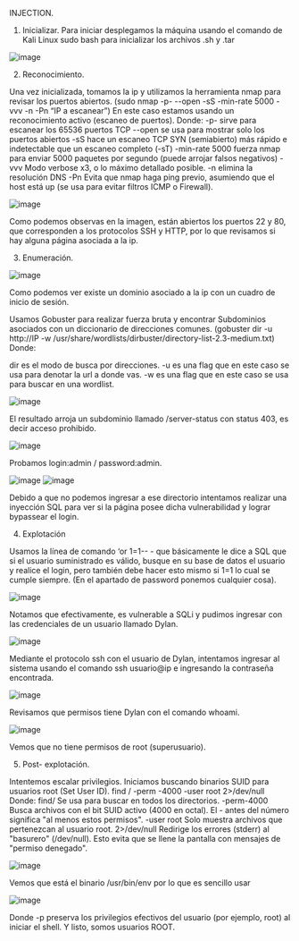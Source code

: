 INJECTION.

1.	Inicializar.
Para iniciar desplegamos la máquina usando el comando de Kali Linux sudo bash para inicializar los archivos .sh y .tar

 ![image](https://github.com/user-attachments/assets/43fe8e18-093e-404e-a97d-a84a27aae8c1)


2.	Reconocimiento.
   
Una vez inicializada, tomamos la ip y utilizamos la herramienta nmap para revisar los puertos abiertos. (sudo nmap -p- --open -sS -min-rate 5000 -vvv -n -Pn “IP a escanear”)
En este caso estamos usando un reconocimiento activo (escaneo de puertos).
Donde:
-p- sirve para escanear los 65536 puertos TCP 
--open se usa para mostrar solo los puertos abiertos
-sS hace un escaneo TCP SYN (semiabierto) más rápido e indetectable que un escaneo completo (-sT)
-min-rate 5000 fuerza nmap para enviar 5000 paquetes por segundo (puede arrojar falsos negativos)
-vvv Modo verbose x3, o lo máximo detallado posible.
-n elimina la resolución DNS
-Pn Evita que nmap haga ping previo, asumiendo que el host está up (se usa para evitar filtros ICMP o Firewall).

![image](https://github.com/user-attachments/assets/7cabfa1f-a053-427b-81c2-54e5eed6773d)

Como podemos observas en la imagen, están abiertos los puertos 22 y 80, que corresponden a los protocolos SSH y HTTP, por lo que revisamos si hay alguna página asociada a la ip.

3.	Enumeración.
   
![image](https://github.com/user-attachments/assets/37fa3719-e9ce-4a82-99a9-b0d3a3884132)
 
Como podemos ver existe un dominio asociado a la ip con un cuadro de inicio de sesión.


Usamos Gobuster para realizar fuerza bruta y encontrar Subdominios asociados con un diccionario de direcciones comunes.
(gobuster dir -u http://IP -w /usr/share/wordlists/dirbuster/directory-list-2.3-medium.txt)
Donde:

dir es el modo de busca por direcciones.
-u es una flag que en este caso se usa para denotar la url a donde vas.
-w es una flag que en este caso se usa para buscar en una wordlist.

![image](https://github.com/user-attachments/assets/9dbb3ff8-a6fc-47fb-91d6-eb8e37904032)

El resultado arroja un subdominio llamado /server-status con status 403, es decir acceso prohibido.

![image](https://github.com/user-attachments/assets/cdac1b7d-a943-4b91-9ec8-dc750a3d075d)

Probamos login:admin / password:admin.

![image](https://github.com/user-attachments/assets/55556753-a3ee-4fa7-afa7-9a5d48abe14f)
![image](https://github.com/user-attachments/assets/2a910f33-1d5f-4381-a90b-275fcfa0089b)

Debido a que no podemos ingresar a ese directorio intentamos realizar una inyección SQL para ver si la página posee dicha vulnerabilidad y lograr bypassear el login.

4.	Explotación
   
Usamos la línea de comando ‘or 1=1-- - que básicamente le dice a SQL que si el usuario suministrado es válido, busque en su base de datos el usuario y realice el login, pero también debe hacer esto mismo si 1=1 lo cual se cumple siempre.
(En el apartado de password ponemos cualquier cosa).
 
![image](https://github.com/user-attachments/assets/b131a9d5-9bc3-4453-9a2f-637497cd1233)

Notamos que efectivamente, es vulnerable a SQLi  y pudimos ingresar con las credenciales de un usuario llamado Dylan. 

![image](https://github.com/user-attachments/assets/fb1d6765-442b-4365-ba71-c19ad4de15ab)

Mediante el protocolo ssh con el usuario de Dylan, intentamos ingresar al sistema usando el comando ssh usuario@ip  e ingresando la contraseña encontrada.

![image](https://github.com/user-attachments/assets/b12313bf-2122-44ff-a73e-423b936f43dc)

Revisamos que permisos tiene Dylan con el comando whoami.
 
![image](https://github.com/user-attachments/assets/47b03691-95b0-42f2-8654-97d065254636)

Vemos que no tiene permisos de root (superusuario).

5.	Post- explotación.
   
Intentemos escalar privilegios. Iniciamos buscando binarios SUID para usuarios root (Set User ID).
find / -perm -4000 -user root 2>/dev/null
Donde:
find/ Se usa para buscar en todos los directorios.
-perm-4000 Busca archivos con el bit SUID activo (4000 en octal). El - antes del número significa "al menos estos permisos".
-user root Solo muestra archivos que pertenezcan al usuario root.
2>/dev/null Redirige los errores (stderr) al "basurero" (/dev/null). Esto evita que se llene la pantalla con mensajes de "permiso denegado".

![image](https://github.com/user-attachments/assets/697af43b-c9d3-4cc6-85e7-8385cca703c5)

Vemos que está el binario /usr/bin/env por lo que es sencillo usar 
 
![image](https://github.com/user-attachments/assets/65f7199c-4972-41e1-ab73-cbc471d96450)

Donde -p preserva los privilegios efectivos del usuario (por ejemplo, root) al iniciar el shell.
Y listo, somos usuarios ROOT.

